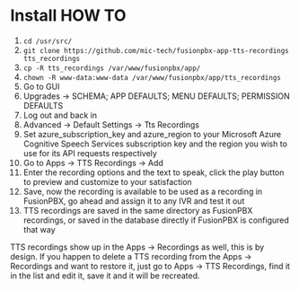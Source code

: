 # Install HOW TO
1. ```cd /usr/src/```
2. ```git clone https://github.com/mic-tech/fusionpbx-app-tts-recordings tts_recordings```
3. ```cp -R tts_recordings /var/www/fusionpbx/app/```
4. ```chown -R www-data:www-data /var/www/fusionpbx/app/tts_recordings```
5. Go to GUI
6. Upgrades -> SCHEMA; APP DEFAULTS; MENU DEFAULTS; PERMISSION DEFAULTS
7. Log out and back in
8. Advanced -> Default Settings -> Tts Recordings
9. Set azure_subscription_key and azure_region to your Microsoft Azure Cognitive Speech Services subscription key and the region you wish to use for its API requests respectively
10. Go to Apps -> TTS Recordings -> Add
11. Enter the recording options and the text to speak, click the play button to preview and customize to your satisfaction
12. Save, now the recording is available to be used as a recording in FusionPBX, go ahead and assign it to any IVR and test it out
13. TTS recordings are saved in the same directory as FusionPBX recordings, or saved in the database directly if FusionPBX is configured that way

TTS recordings show up in the Apps -> Recordings as well, this is by design. If you happen to delete a TTS recording from the Apps -> Recordings and want to restore it, just go to Apps -> TTS Recordings, find it in the list and edit it, save it and it will be recreated.
